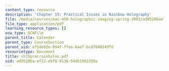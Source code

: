 ```yaml
---
content_type: resource
description: 'Chapter 15: Practical Issues in Rainbow Holography'
file: /media/courses/mas-450-holographic-imaging-spring-2003/ad95286aef22ebf8913654db1992250a_ch15pracrainholos.pdf
file_type: application/pdf
learning_resource_types: []
ocw_type: OCWFile
parent_title: Calendar
parent_type: CourseSection
parent_uid: ef5de82e-994f-ffea-6aef-bcdf048249fd
resourcetype: Document
title: ch15pracrainholos.pdf
uid: ad95286a-ef22-ebf8-9136-54db1992250a
---
```


